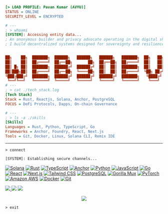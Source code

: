 
```ini
[> LOAD PROFILE: Pavan Kumar (AVYU)]
STATUS = ONLINE
SECURITY_LEVEL = ENCRYPTED

# ---
; > whoami
[SYSTEM]: Accessing entity data...
; An anonymous builder and privacy advocate operating in the digital shadows. 
; I build decentralized systems designed for sovereignty and resilience. Nullius in verba.


██╗    ██╗  ███████╗  ██████╗   ██████╗   ██████╗   ███████╗  ██╗   ██╗
██║    ██║  ██╔════╝  ██╔══██╗       ██╗  ██╔══██╗  ██╔════╝  ██║   ██║
██║ █╗ ██║  ███████╗  ██████╔╝  ██████╔╝  ██║  ██║  ███████╗  ██║   ██║
██║███╗██║  ██╔════╝  ██╔══██╗  ╚════██╗  ██║  ██║  ██╔════╝  ╚██╗ ██╔╝
╚███╔███╔╝  ███████╗  ██████╔╝  ██████╔╝  ██████╔╝  ███████╗   ╚████╔╝ 
 ╚══╝╚══╝   ╚══════╝  ╚═════╝   ╚═════╝   ╚═════╝   ╚══════╝    ╚═══╝  
# ---
; > cat ./tech_stack.log
[Tech Stack]
Stack = Rust, Reactjs, Solana, Anchor, PostgreSQL
FOCUS = DeFi Protocols, Dapps, On-chain Governance

# ---
; > ls -a ./skills
[Skills]
Languages = Rust, Python, TypeScript, Go
Frameworks = Anchor, Foundry, React, Next.js
Tools = Git, Docker, Linux, Solana CLI, Remix IDE
```

---

`> connect`

`[SYSTEM]: Establishing secure channels...`

<p align="left">
  <a href="https://solana.com/"><img alt="Solana" src="https://img.shields.io/badge/Solana-14F195?style=for-the-badge&logo=solana&logoColor=black"></a>
  <a href="https://www.rust-lang.org/"><img alt="Rust" src="https://img.shields.io/badge/Rust-000000?style=for-the-badge&logo=rust&logoColor=white"></a>
<a href="https://www.typescriptlang.org/"><img alt="TypeScript" src="https://img.shields.io/badge/TypeScript-3178C6?style=for-the-badge&logo=typescript&logoColor=white"></a>
<a href="https://www.anchor-lang.com/"><img alt="Anchor" src="https://img.shields.io/badge/Anchor-000000?style=for-the-badge&logo=anchor&logoColor=white"></a>
<a href="https://www.python.org/"><img alt="Python" src="https://img.shields.io/badge/Python-3776AB?style=for-the-badge&logo=python&logoColor=white"></a>
<a href="https://developer.mozilla.org/en-US/docs/Web/JavaScript"><img alt="JavaScript" src="https://img.shields.io/badge/JavaScript-F7DF1E?style=for-the-badge&logo=javascript&logoColor=black"></a>
<a href="https://go.dev/"><img alt="Go" src="https://img.shields.io/badge/Go-00ADD8?style=for-the-badge&logo=go&logoColor=white"></a>
<a href="https://react.dev/"><img alt="React" src="https://img.shields.io/badge/React-61DAFB?style=for-the-badge&logo=react&logoColor=black"></a>
<a href="https://nextjs.org/"><img alt="Next.js" src="https://img.shields.io/badge/Next.js-000000?style=for-the-badge&logo=next.js&logoColor=white"></a>
<a href="https://tailwindcss.com/"><img alt="Tailwind CSS" src="https://img.shields.io/badge/Tailwind_CSS-38B2AC?style=for-the-badge&logo=tailwind-css&logoColor=white"></a>
<a href="https://www.postgresql.org/"><img alt="PostgreSQL" src="https://img.shields.io/badge/PostgreSQL-336791?style=for-the-badge&logo=postgresql&logoColor=white"></a>
<a href="https://github.com/gorilla/mux"><img alt="Gorilla Mux" src="https://img.shields.io/badge/Gorilla_Mux-000000?style=for-the-badge&logo=gorilla-mux&logoColor=white"></a>
<a href="https://pytorch.org/"><img alt="PyTorch" src="https://img.shields.io/badge/PyTorch-EE4C2C?style=for-the-badge&logo=pytorch&logoColor=white"></a>
<a href="https://aws.amazon.com/"><img alt="Amazon AWS" src="https://img.shields.io/badge/Amazon_AWS-232F3E?style=for-the-badge&logo=amazon-aws&logoColor=white"></a>
<a href="https://www.docker.com/"><img alt="Docker" src="https://img.shields.io/badge/Docker-2496ED?style=for-the-badge&logo=docker&logoColor=white"></a>
<a href="https://git-scm.com/"><img alt="Git" src="https://img.shields.io/badge/Git-F05032?style=for-the-badge&logo=git&logoColor=white"></a>
</p>


<a href="https://x.com/pavan15dotai"><img src="https://img.shields.io/badge/X-%23000000.svg?&style=for-the-badge&logo=X&logoColor=white" />
<a href="https://discord.com/users/swagdoc15"><img src="https://img.shields.io/badge/Discord-5865F2?style=for-the-badge&logo=discord&logoColor=white" /></a>
<a href="https://www.linkedin.com/in/pavan-kumar-kuchibhotla-3a34a8258/"><img src="https://img.shields.io/badge/LinkedIn-0077B5?style=for-the-badge&logo=linkedin&logoColor=white" /></a>

<p align="center">
  <a href="https://github.com/anuraghazra/github-readme-stats">
    <img src="https://github-readme-stats.vercel.app/api/top-langs/?username=mepavankumar15&layout=compact&theme=radical&hide_border=true&bg_color=0D1117" />
  </a>
</p>

`> exit`
